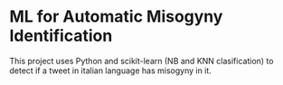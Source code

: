 # ML for Automatic Misogyny Identification
This project uses Python and scikit-learn (NB and KNN clasification) to detect if a tweet in italian language has misogyny in it. 
